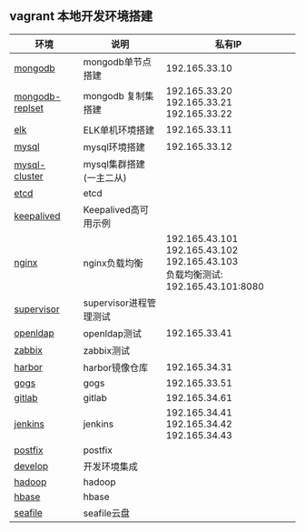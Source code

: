 ## vagrant 本地开发环境搭建

| 环境 | 说明 |私有IP|
|---|---|---|
|[mongodb](./mongodb)|mongodb单节点搭建|192.165.33.10|
|[mongodb-replset](./mongodb-replset)|mongodb 复制集搭建|192.165.33.20 <br/> 192.165.33.21<br/> 192.165.33.22|
|[elk](./elk)|ELK单机环境搭建|192.165.33.11|
|[mysql](./mysql)|mysql环境搭建|192.165.33.12|
|[mysql-cluster](./mysql-cluster)|mysql集群搭建(一主二从)||
|[etcd](./etcd)|etcd||
|[keepalived](./keepalived)|Keepalived高可用示例||
|[nginx](./nginx)|nginx负载均衡|192.165.43.101<br/> 192.165.43.102<br/> 192.165.43.103<br/> 负载均衡测试: 192.165.43.101:8080|
|[supervisor](./supervisor)|supervisor进程管理测试||
|[openldap](./openldap)|openldap测试|192.165.33.41|
|[zabbix](./zabbix)|zabbix测试||
|[harbor](./harbor)|harbor镜像仓库|192.165.34.31|
|[gogs](./gogs)|gogs|192.165.33.51|
|[gitlab](./gitlab)|gitlab|192.165.34.61|
|[jenkins](./jenkins)|jenkins|192.165.34.41<br/> 192.165.34.42<br/> 192.165.34.43|
|[postfix](./postfix)|postfix||
|[develop](./develop)|开发环境集成||
|[hadoop](./hadoop)|hadoop||
|[hbase](./hbase)|hbase||
|[seafile](./seafile)|seafile云盘||


